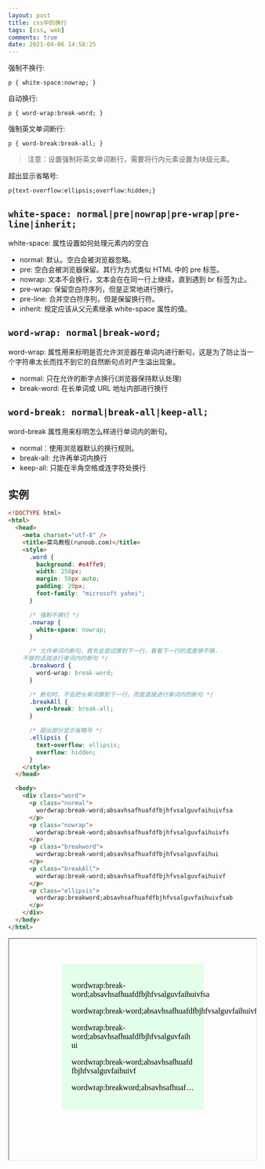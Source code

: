 ```yaml
---
layout: post
title: css中的换行
tags: [css, web]
comments: true
date: 2021-04-06 14:58:25
---
```


强制不换行:

`p { white-space:nowrap; } `

自动换行:

`p { word-wrap:break-word; } `

强制英文单词断行:

`p { word-break:break-all; } `

> 注意：设置强制将英文单词断行，需要将行内元素设置为块级元素。

<!-- more -->

超出显示省略号:

```
p{text-overflow:ellipsis;overflow:hidden;}
```

## `white-space: normal|pre|nowrap|pre-wrap|pre-line|inherit;`

white-space: 属性设置如何处理元素内的空白

- normal: 默认。空白会被浏览器忽略。
- pre: 空白会被浏览器保留。其行为方式类似 HTML 中的 pre 标签。
- nowrap: 文本不会换行，文本会在在同一行上继续，直到遇到 br 标签为止。
- pre-wrap: 保留空白符序列，但是正常地进行换行。
- pre-line: 合并空白符序列，但是保留换行符。
- inherit: 规定应该从父元素继承 white-space 属性的值。

## `word-wrap: normal|break-word; `

word-wrap: 属性用来标明是否允许浏览器在单词内进行断句，这是为了防止当一个字符串太长而找不到它的自然断句点时产生溢出现象。

- normal: 只在允许的断字点换行(浏览器保持默认处理)
- break-word: 在长单词或 URL 地址内部进行换行

## `word-break: normal|break-all|keep-all; `

word-break 属性用来标明怎么样进行单词内的断句。

- normal：使用浏览器默认的换行规则。
- break-all: 允许再单词内换行
- keep-all: 只能在半角空格或连字符处换行

## 实例

```html
<!DOCTYPE html>
<html>
  <head>
    <meta charset="utf-8" />
    <title>菜鸟教程(runoob.com)</title>
    <style>
      .word {
        background: #e4ffe9;
        width: 250px;
        margin: 50px auto;
        padding: 20px;
        font-family: "microsoft yahei";
      }

      /* 强制不换行 */
      .nowrap {
        white-space: nowrap;
      }

      /* 允许单词内断句，首先会尝试挪到下一行，看看下一行的宽度够不够，
    不够的话就进行单词内的断句 */
      .breakword {
        word-wrap: break-word;
      }

      /* 断句时，不会把长单词挪到下一行，而是直接进行单词内的断句 */
      .breakAll {
        word-break: break-all;
      }

      /* 超出部分显示省略号 */
      .ellipsis {
        text-overflow: ellipsis;
        overflow: hidden;
      }
    </style>
  </head>

  <body>
    <div class="word">
      <p class="normal">
        wordwrap:break-word;absavhsafhuafdfbjhfvsalguvfaihuivfsa
      </p>
      <p class="nowrap">
        wordwrap:break-word;absavhsafhuafdfbjhfvsalguvfaihuivfs
      </p>
      <p class="breakword">
        wordwrap:break-word;absavhsafhuafdfbjhfvsalguvfaihui
      </p>
      <p class="breakAll">
        wordwrap:break-word;absavhsafhuafdfbjhfvsalguvfaihuivf
      </p>
      <p class="ellipsis">
        wordwrap:breakword;absavhsafhuafdfbjhfvsalguvfaihuivfsab
      </p>
    </div>
  </body>
</html>
```

<!-- /* md-file-format-disable */ -->
<iframe width="100%" height="450px" srcdoc="
<style type='text/css'>
    .word{background:#E4FFE9;width:250px;margin:50px auto;padding:20px;font-family:'microsoft yahei';}
    .nowrap{white-space:nowrap;}
    .breakword{word-wrap: break-word;}
    .breakAll{word-break:break-all;}  
    .ellipsis{text-overflow:ellipsis;overflow:hidden;}
</style>
<body>
<div class = 'word'>
    <p class = 'normal'>wordwrap:break-word;absavhsafhuafdfbjhfvsalguvfaihuivfsa</p>
    <p class = 'nowrap'>wordwrap:break-word;absavhsafhuafdfbjhfvsalguvfaihuivfs</p>          
    <p class = 'breakword'>wordwrap:break-word;absavhsafhuafdfbjhfvsalguvfaihui</p>
    <p class = 'breakAll'>wordwrap:break-word;absavhsafhuafdfbjhfvsalguvfaihuivf</p>
    <p class = 'ellipsis'>wordwrap:breakword;absavhsafhuafdfbjhfvsalguvfaihuivfsab</p>
</div>
</body>
">
</iframe>
